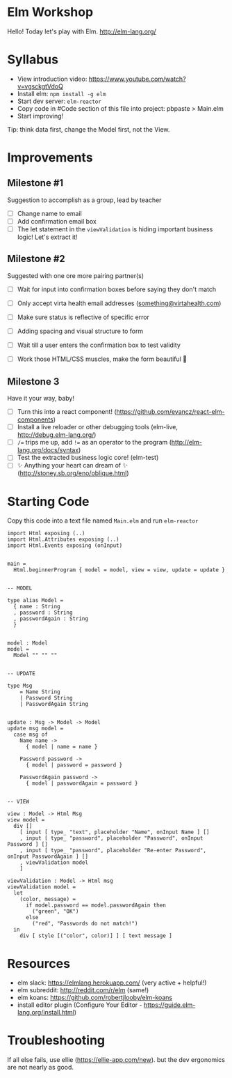 # Elm Workshop

Hello! Today let's play with Elm.
http://elm-lang.org/

# Syllabus

- View introduction video: https://www.youtube.com/watch?v=vgsckgtVdoQ
- Install elm: `npm install -g elm`
- Start dev server: `elm-reactor`
- Copy code in #Code section of this file into project: pbpaste > Main.elm
- Start improving!

Tip: think data first, change the Model first, not the View.

# Improvements
## Milestone #1

Suggestion to accomplish as a group, lead by teacher

- [ ] Change name to email
- [ ] Add confirmation email box
- [ ] The let statement in the `viewValidation` is hiding important business logic! Let's extract it!

## Milestone #2

Suggested with one ore more pairing partner(s)

- [ ] Wait for input into confirmation boxes before saying they don't match
- [ ] Only accept virta health email addresses (something@virtahealth.com)
- [ ] Make sure status is reflective of specific error
- [ ] Adding spacing and visual structure to form
- [ ] Wait till a user enters the confirmation box to test validity
- [ ] Work those HTML/CSS muscles, make the form beautiful 💃


## Milestone 3

Have it your way, baby!

- [ ] Turn this into a react component! (https://github.com/evancz/react-elm-components)
- [ ] Install a live reloader or other debugging tools (elm-live, http://debug.elm-lang.org/)
- [ ] `/=` trips me up, add `!=` as an operator to the program (http://elm-lang.org/docs/syntax)
- [ ] Test the extracted business logic core! (elm-test)
- [ ] ✨ Anything your heart can dream of ✨ (http://stoney.sb.org/eno/oblique.html)

# Starting Code

Copy this code into a text file named `Main.elm` and run `elm-reactor`

```
import Html exposing (..)
import Html.Attributes exposing (..)
import Html.Events exposing (onInput)


main =
  Html.beginnerProgram { model = model, view = view, update = update }


-- MODEL

type alias Model =
  { name : String
  , password : String
  , passwordAgain : String
  }


model : Model
model =
  Model "" "" ""


-- UPDATE

type Msg
    = Name String
    | Password String
    | PasswordAgain String


update : Msg -> Model -> Model
update msg model =
  case msg of
    Name name ->
      { model | name = name }

    Password password ->
      { model | password = password }

    PasswordAgain password ->
      { model | passwordAgain = password }


-- VIEW

view : Model -> Html Msg
view model =
  div []
    [ input [ type_ "text", placeholder "Name", onInput Name ] []
    , input [ type_ "password", placeholder "Password", onInput Password ] []
    , input [ type_ "password", placeholder "Re-enter Password", onInput PasswordAgain ] []
    , viewValidation model
    ]

viewValidation : Model -> Html msg
viewValidation model =
  let
    (color, message) =
      if model.password == model.passwordAgain then
        ("green", "OK")
      else
        ("red", "Passwords do not match!")
  in
    div [ style [("color", color)] ] [ text message ]
```

# Resources

- elm slack: https://elmlang.herokuapp.com/ (very active + helpful!)
- elm subreddit: http://reddit.com/r/elm (same!)
- elm koans: https://github.com/robertjlooby/elm-koans
- install editor plugin (Configure Your Editor - https://guide.elm-lang.org/install.html)

# Troubleshooting

If all else fails, use ellie (https://ellie-app.com/new). but the dev ergonomics are not nearly as good.
